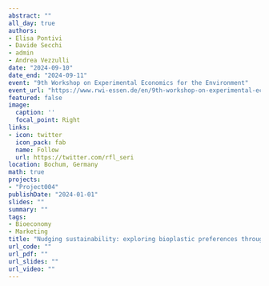 ```yaml
---
abstract: ""
all_day: true
authors:
- Elisa Pontivi
- Davide Secchi
- admin
- Andrea Vezzulli
date: "2024-09-10"
date_end: "2024-09-11"
event: "9th Workshop on Experimental Economics for the Environment"
event_url: "https://www.rwi-essen.de/en/9th-workshop-on-experimental-economics-for-the-environment"
featured: false
image:
  caption: ''
  focal_point: Right
links:
- icon: twitter
  icon_pack: fab
  name: Follow
  url: https://twitter.com/rfl_seri
location: Bochum, Germany
math: true
projects:
- "Project004"
publishDate: "2024-01-01"
slides: ""
summary: ""
tags:
- Bioeconomy
- Marketing
title: "Nudging sustainability: exploring bioplastic preferences through consumer choices"
url_code: ""
url_pdf: ""
url_slides: ""
url_video: ""
---
```

